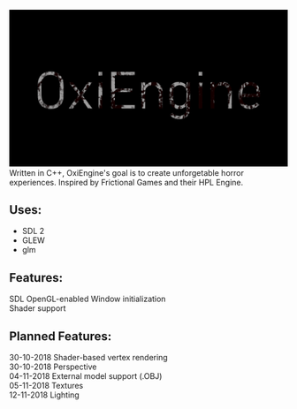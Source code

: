 ![alt text](https://github.com/OpravdovyKvejk/OxiEngine/blob/master/oxiengine.png "OxiEngine Logo")  
Written in C++, OxiEngine's goal is to create unforgetable horror experiences.
Inspired by Frictional Games and their HPL Engine. 
## Uses:
- SDL 2  
- GLEW  
- glm  
## Features:
SDL OpenGL-enabled Window initialization  
Shader support
## Planned Features:
30-10-2018 Shader-based vertex rendering  
30-10-2018 Perspective  
04-11-2018 External model support (.OBJ)  
05-11-2018 Textures  
12-11-2018 Lighting  
